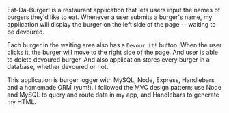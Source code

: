

Eat-Da-Burger! is a restaurant application that lets users input the names of burgers they'd like to eat. Whenever a user submits a burger's name, my application will display the burger on the left side of the page -- waiting to be devoured. 

Each burger in the waiting area also has a `Devour it!` button. When the user clicks it, the burger will move to the right side of the page. And user is able to delete devoured burger. And also application stores every burger in a database, whether devoured or not.

 This application is burger logger with MySQL, Node, Express, Handlebars and a homemade ORM (yum!). I followed the MVC design pattern; use Node and MySQL to query and route data in my app, and Handlebars to generate my HTML.